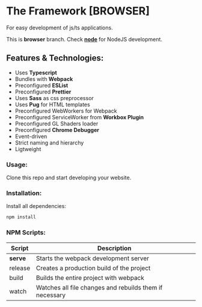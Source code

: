 # The Framework [BROWSER]
For easy development of js/ts applications.

This is **browser** branch. Check [**node**](https://github.com/Azarattum/TheFramework/tree/node) for NodeJS development.

## Features & Technologies:
  - Uses **Typescript**
  - Bundles with **Webpack**
  - Preconfigured **ESList**
  - Preconfigured **Prettier**
  - Uses **Sass** as css preprocessor
  - Uses **Pug** for HTML templates
  - Preconfigured WebWorkers for Webpack
  - Preconfigured ServiceWorker from **Workbox Plugin**
  - Preconfigured GL Shaders loader
  - Preconfigured **Chrome Debugger**
  - Event-driven
  - Strict naming and hierarchy
  - Ligtweight

### Usage:
Clone this repo and start developing your website.

### Installation: 
Install all dependencies:
```sh
npm install
```

### NPM Scripts:
| Script    | Description                                             |
| --------- | ------------------------------------------------------- |
| **serve** | Starts the webpack development server                   |
| release   | Creates a production build of the project               |
| build     | Builds the entire project with webpack                  |
| watch     | Watches all file changes and rebuilds them if necessary |